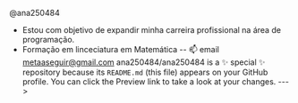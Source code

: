 @ana250484
- Estou com objetivo de expandir minha carreira profissional na área de programação.
- Formação em linceciatura em Matemática
-- 📫 email metaaseguir@gmail.com
ana250484/ana250484 is a ✨ special ✨ repository because its `README.md` (this file) appears on your GitHub profile.
You can click the Preview link to take a look at your changes.
--->
